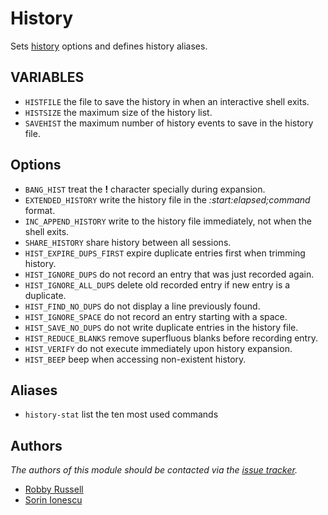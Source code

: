 History
=======

Sets [history][1] options and defines history aliases.

VARIABLES
---------

  - `HISTFILE` the file to save the history in when an interactive shell exits.
  - `HISTSIZE` the maximum size of the history list.
  - `SAVEHIST` the maximum number of history events to save in the history file.

Options
-------

  - `BANG_HIST` treat the **!** character specially during expansion.
  - `EXTENDED_HISTORY` write the history file in the *:start:elapsed;command* format.
  - `INC_APPEND_HISTORY` write to the history file immediately, not when the shell exits.
  - `SHARE_HISTORY` share history between all sessions.
  - `HIST_EXPIRE_DUPS_FIRST` expire duplicate entries first when trimming history.
  - `HIST_IGNORE_DUPS` do not record an entry that was just recorded again.
  - `HIST_IGNORE_ALL_DUPS` delete old recorded entry if new entry is a duplicate.
  - `HIST_FIND_NO_DUPS` do not display a line previously found.
  - `HIST_IGNORE_SPACE` do not record an entry starting with a space.
  - `HIST_SAVE_NO_DUPS` do not write duplicate entries in the history file.
  - `HIST_REDUCE_BLANKS` remove superfluous blanks before recording entry.
  - `HIST_VERIFY` do not execute immediately upon history expansion.
  - `HIST_BEEP` beep when accessing non-existent history.

Aliases
-------

  - `history-stat` list the ten most used commands

Authors
-------

*The authors of this module should be contacted via the [issue tracker][2].*

  - [Robby Russell](https://github.com/robbyrussell)
  - [Sorin Ionescu](https://github.com/sorin-ionescu)

[1]: http://zsh.sourceforge.net/Guide/zshguide02.html#l16
[2]: https://github.com/sorin-ionescu/oh-my-zsh/issues

